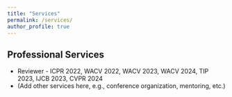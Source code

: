 ```yaml
---
title: "Services"
permalink: /services/
author_profile: true
---
```


## Professional Services

- Reviewer - ICPR 2022, WACV 2022, WACV 2023, WACV 2024, TIP 2023, IJCB 2023, CVPR 2024
- (Add other services here, e.g., conference organization, mentoring, etc.) 